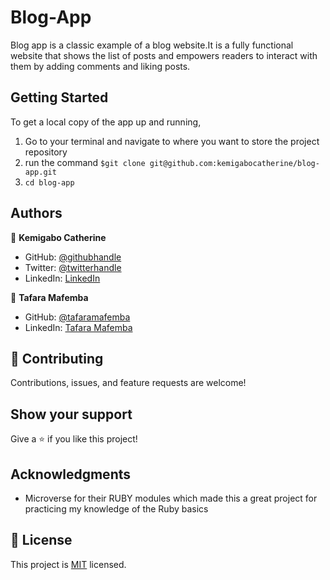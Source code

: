 # Blog-App

Blog app is a classic example of a blog website.It is a fully functional website that shows the list of posts and empowers readers to interact with them by adding comments and liking posts.

## Getting Started

To get a local copy of the app up and running,

1) Go to your terminal and navigate to where you want to store the project repository
2) run the command `$git clone git@github.com:kemigabocatherine/blog-app.git`
3) `cd blog-app`

## Authors

👤 **Kemigabo Catherine**

- GitHub: [@githubhandle](https://github.com/kemigabocatherine)
- Twitter: [@twitterhandle](https://twitter.com/home?lang=en)
- LinkedIn: [LinkedIn](https://www.linkedin.com/in/kemigabocatherine/)

👤 **Tafara Mafemba**

- GitHub: [@tafaramafemba](https://github.com/tafaramafemba)
- LinkedIn: [Tafara Mafemba](https://www.linkedin.com/in/tafara-mafemba)

## 🤝 Contributing

Contributions, issues, and feature requests are welcome!

## Show your support

Give a ⭐️ if you like this project!

## Acknowledgments

- Microverse for their RUBY modules which made this a great project for practicing my knowledge of the Ruby basics

## 📝 License

This project is [MIT](https://github.com/kemigabocatherine/School-Library/blob/classes/LICENSE) licensed.
